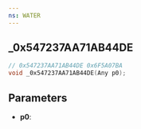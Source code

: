 ```yaml
---
ns: WATER
---
```

## _0x547237AA71AB44DE

```c
// 0x547237AA71AB44DE 0x6F5A07BA
void _0x547237AA71AB44DE(Any p0);
```

## Parameters
* **p0**: 

